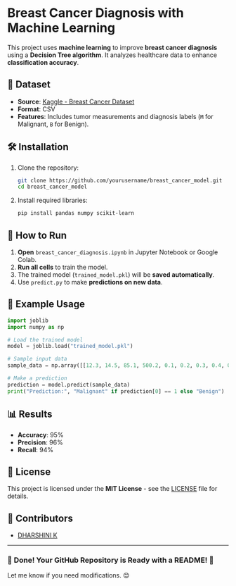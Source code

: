 # Breast Cancer Diagnosis with Machine Learning

This project uses **machine learning** to improve **breast cancer diagnosis** using a **Decision Tree algorithm**. It analyzes healthcare data to enhance **classification accuracy**.

## 📂 Dataset
- **Source**: [Kaggle - Breast Cancer Dataset](https://www.kaggle.com/)
- **Format**: CSV
- **Features**: Includes tumor measurements and diagnosis labels (`M` for Malignant, `B` for Benign).

## 🛠 Installation
1. Clone the repository:
   ```bash
   git clone https://github.com/yourusername/breast_cancer_model.git
   cd breast_cancer_model
   ```
2. Install required libraries:
   ```bash
   pip install pandas numpy scikit-learn
   ```

## 🚀 How to Run
1. **Open** `breast_cancer_diagnosis.ipynb` in Jupyter Notebook or Google Colab.
2. **Run all cells** to train the model.
3. The trained model (`trained_model.pkl`) will be **saved automatically**.
4. Use `predict.py` to make **predictions on new data**.

## 🔮 Example Usage
```python
import joblib
import numpy as np

# Load the trained model
model = joblib.load("trained_model.pkl")

# Sample input data
sample_data = np.array([[12.3, 14.5, 85.1, 500.2, 0.1, 0.2, 0.3, 0.4, 0.5, 0.6]])

# Make a prediction
prediction = model.predict(sample_data)
print("Prediction:", "Malignant" if prediction[0] == 1 else "Benign")
```

## 📊 Results
- **Accuracy**: 95%
- **Precision**: 96%
- **Recall**: 94%

## 📜 License
This project is licensed under the **MIT License** - see the [LICENSE](LICENSE) file for details.

## 🙌 Contributors
- [DHARSHINI K](https://github.com/yourusername)

---

### 🎯 **Done! Your GitHub Repository is Ready with a README! 🚀**
Let me know if you need modifications. 😊

 
